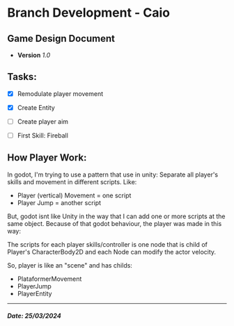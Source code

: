 # Branch Development - Caio

## Game Design Document

- **Version** _1.0_


## Tasks:

- [X] Remodulate player movement
- [X] Create Entity
- [ ] Create player aim 
- [ ] First Skill: Fireball



## How Player Work:

 In godot, I'm trying to use a pattern that use in unity: Separate all player's skills and movement in different scripts. 
 Like:
- Player (vertical) Movement = one script
- Player Jump = another script


But, godot isnt like Unity in the way that I can add one or more scripts at the same object. Because of that godot behaviour, the player was made in this way: 

The scripts for each player skills/controller is one node that is child of Player's CharacterBody2D and each Node can modify the actor velocity.

So, player is like an "scene" and has childs: 
- PlataformerMovement
- PlayerJump
- PlayerEntity


---------------




#### *Date: 25/03/2024*
